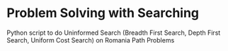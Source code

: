 # Problem Solving with Searching

Python script to do Uninformed Search (Breadth First Search, Depth First Search, Uniform Cost Search) on Romania Path Problems
